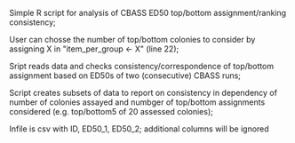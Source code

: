 Simple R script for analysis of CBASS ED50 top/bottom assignment/ranking consistency;

User can chosse the number of top/bottom colonies to consider by assigning X in "item_per_group <- X" (line 22);

Sript reads data and checks consistency/correspondence of top/bottom assignment based on ED50s of two (consecutive) CBASS runs; 

Script creates subsets of data to report on consistency in dependency of number of colonies assayed and numbger of top/bottom assignments considered (e.g. top/bottom5 of 20 assessed colonies);

Infile is csv with ID, ED50_1, ED50_2; additional columns will be ignored
